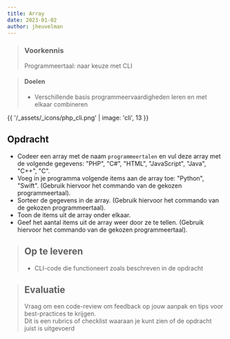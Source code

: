 ```yaml
---
title: Array
date: 2023-01-02
author: jheuvelman
---
```


> ### Voorkennis
> Programmeertaal: naar keuze met CLI

> #### Doelen
> * Verschillende basis programmeervaardigheden leren en met elkaar combineren

{{ '/_assets/_icons/php_cli.png'  | image: 'cli', 13 }}

## Opdracht
* Codeer een array met de naam `programmeertalen` en vul deze array met
  de volgende gegevens: "PHP", "C#", "HTML", "JavaScript", "Java",
  "C++", "C".
* Voeg in je programma volgende items aan de array toe: "Python",
  "Swift". (Gebruik hiervoor het commando van de gekozen
  programmeertaal). 
* Sorteer de gegevens in de array. (Gebruik hiervoor het commando van de
  gekozen programmeertaal). 
* Toon de items uit de array onder elkaar. 
* Geef het aantal items uit de array weer door ze te tellen. (Gebruik
  hiervoor het commando van de gekozen programmeertaal).


> ## Op te leveren
> * CLI-code die functioneert zoals beschreven in de opdracht

> ## Evaluatie
> Vraag om een code-review om feedback op jouw aanpak en tips voor best-practices te krijgen.<br>
> Dit is een rubrics of checklist waaraan je kunt zien of de opdracht juist is uitgevoerd
